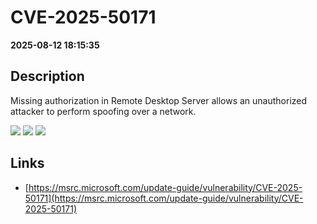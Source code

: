 # CVE-2025-50171

**2025-08-12 18:15:35**

## Description
Missing authorization in Remote Desktop Server allows an unauthorized attacker to perform spoofing over a network.

![](https://img.shields.io/static/v1?label=Score&message=9.1&color=red)
![](https://img.shields.io/static/v1?label=Severity&message=CRITICAL&color=red)
![](https://img.shields.io/static/v1?label=CWE&message=Auth&color=green)

## Links
- [https://msrc.microsoft.com/update-guide/vulnerability/CVE-2025-50171](https://msrc.microsoft.com/update-guide/vulnerability/CVE-2025-50171)
